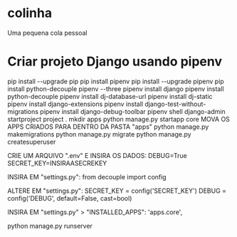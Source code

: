 # colinha
Uma pequena cola pessoal

# Criar projeto Django usando pipenv

pip install --upgrade pip
pip install pipenv
pip install --upgrade pipenv
pip install python-decouple
pipenv --three
pipenv install django
pipenv install python-decouple
pipenv install dj-database-url
pipenv install dj-static
pipenv install django-extensions
pipenv install django-test-without-migrations
pipenv install django-debug-toolbar
pipenv shell
django-admin startproject project .
mkdir apps
python manage.py startapp core
MOVA OS APPS CRIADOS PARA DENTRO DA PASTA "apps"
python manage.py makemigrations
python manage.py migrate
python manage.py createsuperuser

CRIE UM ARQUIVO ".env" E INSIRA OS DADOS:
DEBUG=True
SECRET_KEY=INSIRAASECREKEY

INSIRA EM "settings.py":
from decouple import config

ALTERE EM "settings.py":
SECRET_KEY = config('SECRET_KEY')
DEBUG = config('DEBUG', default=False, cast=bool)

INSIRA EM "settings.py" > "INSTALLED_APPS":
'apps.core',

python manage.py runserver
